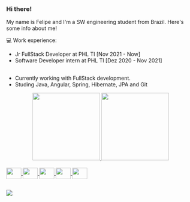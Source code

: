 ### Hi there!
 
 My name is Felipe and I'm a SW engineering student from Brazil. Here's some info about me!
 
 💻 Work experience:
- Jr FullStack Developer at PHL TI [Nov 2021 - Now]
- Software Developer intern at PHL TI [Dez 2020 - Nov 2021]

##

- Currently working with FullStack development. 
- Studing Java, Angular, Spring, Hibernate, JPA and Git

<div align="center">
  <a href="https://github.com/felipedeazevedo">
  <img height="180em" src="https://github-readme-stats.vercel.app/api?username=felipedeazevedo&show_icons=true&theme=dark&include_all_commits=true&count_private=true"/>
  <img height="180em" src="https://github-readme-stats.vercel.app/api/top-langs/?username=felipedeazevedo&layout=compact&langs_count=7&theme=dark"/>
</div>
<div style="display: inline_block"><br>
  <img align="center" height="30" width="40" src="https://cdn.jsdelivr.net/gh/devicons/devicon/icons/java/java-original.svg">
  <img align="center" height="30" width="40" src="https://cdn.jsdelivr.net/gh/devicons/devicon/icons/angularjs/angularjs-original.svg">
  <img align="center" height="30" width="40" src="https://cdn.jsdelivr.net/gh/devicons/devicon/icons/spring/spring-original.svg">
  <img align="center" height="30" width="40" src="https://cdn.jsdelivr.net/gh/devicons/devicon/icons/microsoftsqlserver/microsoftsqlserver-plain.svg">
  <img align="center" height="30" width="40" src="https://cdn.jsdelivr.net/gh/devicons/devicon/icons/git/git-original.svg">
</div>

##

<div>
  <a href="https://www.linkedin.com/in/felipedeazevedos/" target="_blank"><img src="https://img.shields.io/badge/-LinkedIn-%230077B5?style=for-the-badge&logo=linkedin&logoColor=white" target="_blank"></a>
</div>
